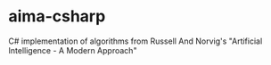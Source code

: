 # aima-csharp
C# implementation of algorithms from Russell And Norvig's "Artificial Intelligence - A Modern Approach"
